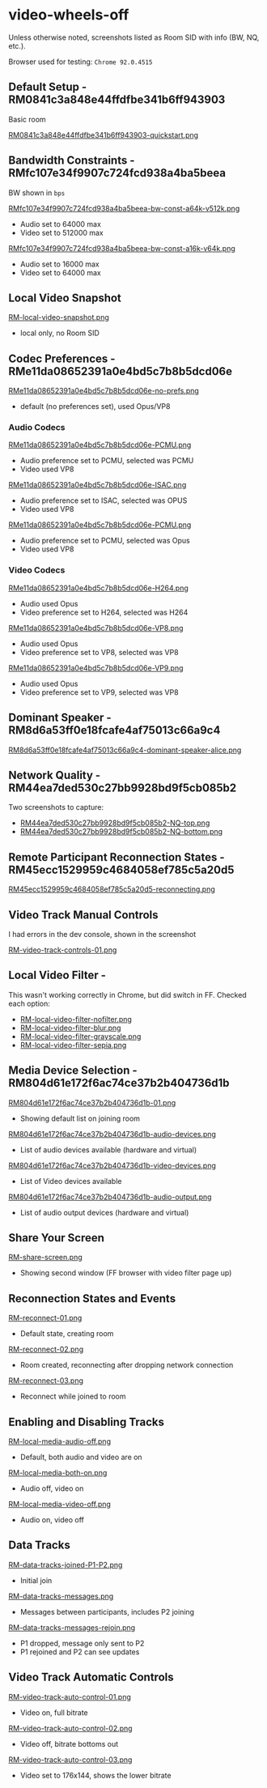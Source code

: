 # video-wheels-off

Unless otherwise noted, screenshots listed as Room SID with info (BW, NQ, etc.).

Browser used for testing: `Chrome 92.0.4515`


## Default Setup - RM0841c3a848e44ffdfbe341b6ff943903

Basic room

[RM0841c3a848e44ffdfbe341b6ff943903-quickstart.png](RM0841c3a848e44ffdfbe341b6ff943903-quickstart.png)

## Bandwidth Constraints - RMfc107e34f9907c724fcd938a4ba5beea

BW shown in `bps`

[RMfc107e34f9907c724fcd938a4ba5beea-bw-const-a64k-v512k.png](RMfc107e34f9907c724fcd938a4ba5beea-bw-const-a64k-v512k.png)
- Audio set to 64000 max
- Video set to 512000 max

[RMfc107e34f9907c724fcd938a4ba5beea-bw-const-a16k-v64k.png](RMfc107e34f9907c724fcd938a4ba5beea-bw-const-a16k-v64k.png)
- Audio set to 16000 max
- Video set to 64000 max

## Local Video Snapshot

[RM-local-video-snapshot.png](RM-local-video-snapshot.png)

- local only, no Room SID

## Codec Preferences - RMe11da08652391a0e4bd5c7b8b5dcd06e

[RMe11da08652391a0e4bd5c7b8b5dcd06e-no-prefs.png](RMe11da08652391a0e4bd5c7b8b5dcd06e-no-prefs.png)
- default (no preferences set), used Opus/VP8

### Audio Codecs

[RMe11da08652391a0e4bd5c7b8b5dcd06e-PCMU.png](RMe11da08652391a0e4bd5c7b8b5dcd06e-PCMU.png)
- Audio preference set to PCMU, selected was PCMU
- Video used VP8

[RMe11da08652391a0e4bd5c7b8b5dcd06e-ISAC.png](RMe11da08652391a0e4bd5c7b8b5dcd06e-ISAC.png)
- Audio preference set to ISAC, selected was OPUS
- Video used VP8

[RMe11da08652391a0e4bd5c7b8b5dcd06e-PCMU.png](RMe11da08652391a0e4bd5c7b8b5dcd06e-PCMU.png)
- Audio preference set to PCMU, selected was Opus
- Video used VP8

### Video Codecs

[RMe11da08652391a0e4bd5c7b8b5dcd06e-H264.png](RMe11da08652391a0e4bd5c7b8b5dcd06e-H264.png)
- Audio used Opus
- Video preference set to H264, selected was H264

[RMe11da08652391a0e4bd5c7b8b5dcd06e-VP8.png](RMe11da08652391a0e4bd5c7b8b5dcd06e-VP8.png)
- Audio used Opus
- Video preference set to VP8, selected was VP8

[RMe11da08652391a0e4bd5c7b8b5dcd06e-VP9.png](RMe11da08652391a0e4bd5c7b8b5dcd06e-VP9.png)
- Audio used Opus
- Video preference set to VP9, selected was VP8

## Dominant Speaker - RM8d6a53ff0e18fcafe4af75013c66a9c4

[RM8d6a53ff0e18fcafe4af75013c66a9c4-dominant-speaker-alice.png](RM8d6a53ff0e18fcafe4af75013c66a9c4-dominant-speaker-alice.png)

## Network Quality - RM44ea7ded530c27bb9928bd9f5cb085b2

Two screenshots to capture:

- [RM44ea7ded530c27bb9928bd9f5cb085b2-NQ-top.png](RM44ea7ded530c27bb9928bd9f5cb085b2-NQ-top.png)
- [RM44ea7ded530c27bb9928bd9f5cb085b2-NQ-bottom.png](RM44ea7ded530c27bb9928bd9f5cb085b2-NQ-bottom.png)

## Remote Participant Reconnection States - RM45ecc1529959c4684058ef785c5a20d5

[RM45ecc1529959c4684058ef785c5a20d5-reconnecting.png](RM45ecc1529959c4684058ef785c5a20d5-reconnecting.png)

## Video Track Manual Controls

I had errors in the dev console, shown in the screenshot

[RM-video-track-controls-01.png](RM-video-track-controls-01.png)

## Local Video Filter - 

This wasn't working correctly in Chrome, but did switch in FF. Checked each option:

- [RM-local-video-filter-nofilter.png](RM-local-video-filter-nofilter.png)
- [RM-local-video-filter-blur.png](RM-local-video-filter-blur.png)
- [RM-local-video-filter-grayscale.png](RM-local-video-filter-grayscale.png)
- [RM-local-video-filter-sepia.png](RM-local-video-filter-sepia.png)

## Media Device Selection - RM804d61e172f6ac74ce37b2b404736d1b

[RM804d61e172f6ac74ce37b2b404736d1b-01.png](RM804d61e172f6ac74ce37b2b404736d1b-01.png)
- Showing default list on joining room

[RM804d61e172f6ac74ce37b2b404736d1b-audio-devices.png](RM804d61e172f6ac74ce37b2b404736d1b-audio-devices.png)
- List of audio devices available (hardware and virtual)

[RM804d61e172f6ac74ce37b2b404736d1b-video-devices.png](RM804d61e172f6ac74ce37b2b404736d1b-video-devices.png)
- List of Video devices available

[RM804d61e172f6ac74ce37b2b404736d1b-audio-output.png](RM804d61e172f6ac74ce37b2b404736d1b-audio-output.png)
- List of audio output devices (hardware and virtual)

## Share Your Screen

[RM-share-screen.png](RM-share-screen.png)
- Showing second window (FF browser with video filter page up)

## Reconnection States and Events 

[RM-reconnect-01.png](RM-reconnect-01.png)
- Default state, creating room

[RM-reconnect-02.png](RM-reconnect-02.png)
- Room created, reconnecting after dropping network connection

[RM-reconnect-03.png](RM-reconnect-03.png)
- Reconnect while joined to room

## Enabling and Disabling Tracks

[RM-local-media-audio-off.png](RM-local-media-audio-off.png)
- Default, both audio and video are on

[RM-local-media-both-on.png](RM-local-media-both-on.png)
- Audio off, video on

[RM-local-media-video-off.png](RM-local-media-video-off.png)
- Audio on, video off

## Data Tracks

[RM-data-tracks-joined-P1-P2.png](RM-data-tracks-joined-P1-P2.png)
- Initial join

[RM-data-tracks-messages.png](RM-data-tracks-messages.png)
- Messages between participants, includes P2 joining

[RM-data-tracks-messages-rejoin.png](RM-data-tracks-messages-rejoin.png)
- P1 dropped, message only sent to P2
- P1 rejoined and P2 can see updates

## Video Track Automatic Controls

[RM-video-track-auto-control-01.png](RM-video-track-auto-control-01.png)
- Video on, full bitrate

[RM-video-track-auto-control-02.png](RM-video-track-auto-control-02.png)
- Video off, bitrate bottoms out

[RM-video-track-auto-control-03.png](RM-video-track-auto-control-03.png)
- Video set to 176x144, shows the lower bitrate


